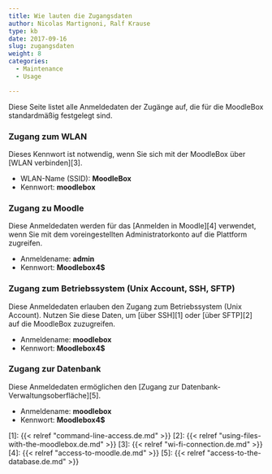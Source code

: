```yaml
---
title: Wie lauten die Zugangsdaten
author: Nicolas Martignoni, Ralf Krause
type: kb
date: 2017-09-16
slug: zugangsdaten
weight: 8
categories:
  - Maintenance
  - Usage

---
```

Diese Seite listet alle Anmeldedaten der Zugänge auf, die für die MoodleBox standardmäßig festgelegt sind.

### Zugang zum WLAN

Dieses Kennwort ist notwendig, wenn Sie sich mit der MoodleBox über [WLAN verbinden][3]. 

  * WLAN-Name (SSID): __MoodleBox__
  * Kennwort: __moodlebox__


### Zugang zu Moodle

Diese Anmeldedaten werden für das [Anmelden in Moodle][4] verwendet, wenn Sie mit dem voreingestellten Administratorkonto auf die Plattform zugreifen.

  * Anmeldename: __admin__
  * Kennwort: __Moodlebox4$__


### Zugang zum Betriebssystem (Unix Account, SSH, SFTP)

Diese Anmeldedaten erlauben den Zugang zum Betriebssystem (Unix Account). Nutzen Sie diese Daten, um [über SSH][1] oder [über SFTP][2] auf die MoodleBox zuzugreifen.

  * Anmeldename: __moodlebox__
  * Kennwort: __Moodlebox4$__


### Zugang zur Datenbank

Diese Anmeldedaten ermöglichen den [Zugang zur Datenbank-Verwaltungsoberfläche][5].

  * Anmeldename: __moodlebox__
  * Kennwort: __Moodlebox4$__


 [1]: {{< relref "command-line-access.de.md" >}}
 [2]: {{< relref "using-files-with-the-moodlebox.de.md" >}}
 [3]: {{< relref "wi-fi-connection.de.md" >}}
 [4]: {{< relref "access-to-moodle.de.md" >}}
 [5]: {{< relref "access-to-the-database.de.md" >}}
